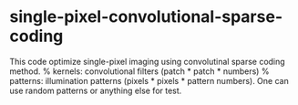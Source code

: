 # single-pixel-convolutional-sparse-coding
This code optimize single-pixel imaging using convolutinal sparse coding method.
% kernels: convolutional filters (patch * patch * numbers)
% patterns: illumination patterns (pixels * pixels * pattern numbers). One can use random patterns or anything else for test.
